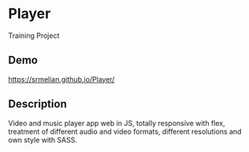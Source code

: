 # Player
Training Project
## Demo
https://srmelian.github.io/Player/

## Description
Video and music player app web in JS, totally responsive with flex, treatment of different audio and video formats, different resolutions and own style with SASS.
